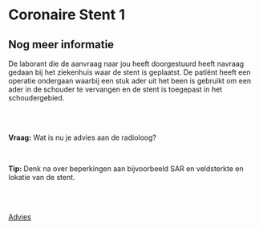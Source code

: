 # Coronaire Stent 1

## Nog meer informatie

De laborant die de aanvraag naar jou heeft doorgestuurd heeft navraag gedaan bij het
ziekenhuis waar de stent is geplaatst. De patiënt heeft een operatie ondergaan
waarbij een stuk ader uit het been is gebruikt om een ader in de schouder te
vervangen en de stent is toegepast in het schoudergebied. 

<br>
<br>

**Vraag:** Wat is nu je advies aan de radioloog?

<br>

**Tip:** Denk na over beperkingen aan bijvoorbeeld SAR en veldsterkte en lokatie
van de stent.

<br>
<br>

[Advies](advies.md)
